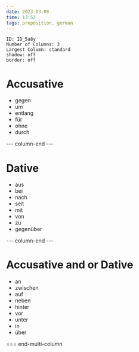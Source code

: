 ```yaml
---
date: 2023-03-08
time: 13:53
tags: preposition, german
---
```



```start-multi-column
ID: ID_5a8y
Number of Columns: 3
Largest Column: standard
shadow: off
border: off
```

# Accusative
- gegen
- um
- entlang
- für
- ohne 
- durch

--- column-end ---

# Dative
- aus
- bei
- nach
- seit
- mit
- von
- zu
- gegenüber

--- column-end ---

# Accusative and or Dative
- an
- zwischen
- auf
- neben
- hinter
- vor
- unter
- in
- über


=== end-multi-column

